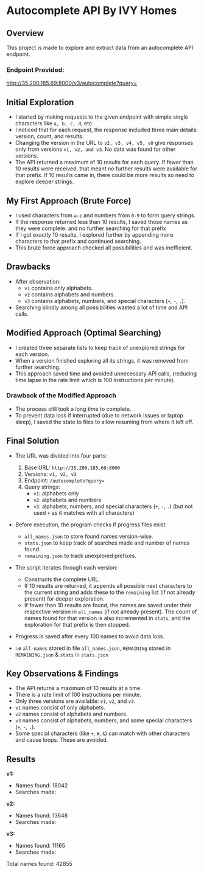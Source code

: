 # Autocomplete API By IVY Homes

## Overview
This project is made to explore and extract data from an autocomplete API endpoint.

### Endpoint Provided:
http://35.200.185.69:8000/v3/autocomplete?query=<string>


## Initial Exploration
- I started by making requests to the given endpoint with simple single characters like `a, b, c, d`, etc.
- I noticed that for each request, the response included three main details: version, count, and results.
- Changing the version in the URL to `v2, v3, v4, v5, v0` give responses only from versions `v1, v2, and v3`. No data was found for other versions.
- The API returned a maximum of 10 results for each query. If fewer than 10 results were received, that meant no further results were available for that prefix. If 10 results came in, there could be more results so need to explore deeper strings.

## My First Approach (Brute Force)
- I used characters from `a-z` and numbers from `0-9` to form query strings.
- If the response returned less than 10 results, I saved those names as they were complete. and no further searching for that prefix
- If I got exactly 10 results, I explored further by appending more characters to that prefix and continued searching.
- This brute force approach checked all possibilities and was inefficient.

## Drawbacks
- After observation:
  - `v1` contains only alphabets.
  - `v2` contains alphabets and numbers.
  - `v3` contains alphabets, numbers, and special characters (`+`, `-`, `.`).
- Searching blindly among all possibilities wasted a lot of time and API calls.

## Modified Approach (Optimal Searching)
- I created three separate lists to keep track of unexplored strings for each version.
- When a version finished exploring all its strings, it was removed from further searching.
- This approach saved time and avoided unnecessary API calls, (reducing time lapse in the rate limit which is 100 instructions per minute).

### Drawback of the Modified Approach
- The process still took a long time to complete.
- To prevent data loss if interrupted (due to network issues or laptop sleep), I saved the state to files to allow resuming from where it left off.

## Final Solution
- The URL was divided into four parts:
  1. Base URL: `http://35.200.185.69:8000`
  2. Versions: `v1, v2, v3`
  3. Endpoint: `/autocomplete?query=`
  4. Query strings:
     - `v1`: alphabets only
     - `v2`: alphabets and numbers
     - `v3`: alphabets, numbers, and special characters (`+`, `-`, `.`) (but not used `+` as it matches with all characters)

- Before execution, the program checks if progress files exist:
  - `all_names.json` to store found names version-wise.
  - `stats.json` to keep track of searches made and number of names found.
  - `remaining.json` to track unexplored prefixes.

- The script iterates through each version:
  - Constructs the complete URL.
  - If 10 results are returned, it appends all possible next characters to the current string and adds these to the `remaining` list (if not already present) for deeper exploration.
  - If fewer than 10 results are found, the names are saved under their respective version in `all_names` (if not already present). The count of names found for that version is also incremented in `stats`, and the exploration for that prefix is then stopped.

- Progress is saved after every 100 names to avoid data loss.
- i.e `all-names` stored in file `all_names.json`, `REMAININg` stored in `REMAINING.json` & `stats` in `stats.json`

## Key Observations & Findings
- The API returns a maximum of 10 results at a time.
- There is a rate limit of 100 instructions per minute.
- Only three versions are available: `v1`, `v2`, and `v3`.
- `v1` names consist of only alphabets.
- `v2` names consist of alphabets and numbers.
- `v3` names consist of alphabets, numbers, and some special characters (`+`, `-`, `.`).
- Some special characters (like `+`, `#`, `&`) can match with other characters and cause loops. These are avoided.

## Results
**v1:**
- Names found: 18042
- Searches made:

**v2:**
- Names found: 13648
- Searches made:

**v3:**
- Names found: 11165
- Searches made:

Total names found: 42855

